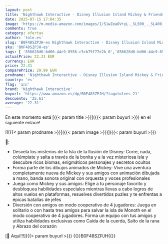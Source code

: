 ```yaml
---
layout: post
title: 'Nighthawk Interactive - Disney Illusion Island Mickey & Friends - PS5'
date: 2025-07-15 17:04:35
image: 'https://m.media-amazon.com/images/I/51wZeaOV+yL._SL500_._SL400_.jpg'
comments: true
category: ofertas
author: 'tole.es'
slug: 'B0F48SZPJH-es Nighthawk Interactive - Disney Illusion Island Mickey &...'
sku: 'B0F48SZPJH-es'
tags: [ '856628d6-bd06-44c9-8556-c5cb75f77e2b_0','856628d6-bd06-44c9-8556-c5cb75f77e2b_2201','856628d6-bd06-44c9-8556-c5cb75f77e2b_3601','Arborist Merchandising Root','Hardware y juegos para PlayStation 5','Juegos para PlayStation 5','Preventa de Videojuegos','Self Service','Special Features Stores','Videojuegos','Videojuegos más esperados','nighthawk interactive','ps5','🇪🇸', ]
actualPrice: 22.31 EUR
currency: EUR
price: 22.31
comparePrice: 29.99 EUR
prodname: 'Nighthawk Interactive - Disney Illusion Island Mickey & Friends - PS5'
country: 'es'
flag: '🇪🇸'
brand: 'Nighthawk Interactive'
buyurl: 'https://www.amazon.es/dp/B0F48SZPJH/?tag=tolees-21'
descuento: '25.61'
average: '22.31'
---
```


En este momento está [{{< param title >}}]({{< param buyurl >}}) en el siguiente enlace!

[![{{< param prodname >}}]({{< param image >}})]({{< param buyurl >}})

🔎:

- Desvela los misterios de la Isla de la Ilusión de Disney: Corre, nada, colúmpiate y salta a través de la bonita y a la vez misteriosa isla y descubre ricos biomas, enigmáticos personajes y secretos ocultos
- Forma parte de los dibujos animados de Mickey: Vive una aventura completamente nueva de Mickey y sus amigos con animación dibujada a mano, banda sonora original con orquesta y voces profesionales
- Juega como Mickey y sus amigos: Elige a tu personaje favorito y desbloquea habilidades especiales mientras llevas a cabo logros de altos vuelos en plataformas, resuelves divertidos puzles y te enfrentas a épicas batallas de jefes
- Diversión con amigos en modo cooperativo de 4 jugadores: Juega en solitario o con hasta tres amigos para salvar la isla de Monoth en el modo cooperativo de 4 jugadores. Forma un equipo con tus amigos y utiliza habilidades exclusivas como Caída de la cuerda, Salto de la rana y Abrazo del corazón

[🛒 Aquí!!!]({{< param buyurl >}})
{{<world>}}B0F48SZPJH{{</world>}}
